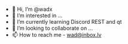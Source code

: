 - 👋 Hi, I’m @wadx
- 👀 I’m interested in ...
- 🌱 I’m currently learning Discord REST and qt
- 💞️ I’m looking to collaborate on ...
- 📫 How to reach me - wad@inbox.lv

<!---
wadx/wadx is a ✨ special ✨ repository because its `README.md` (this file) appears on your GitHub profile.
You can click the Preview link to take a look at your changes.
--->
